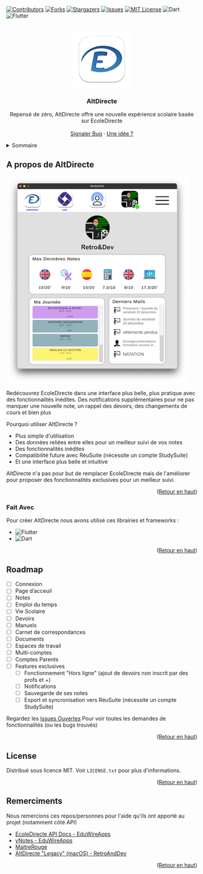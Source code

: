 <!-- Improved compatibility of back to top link: See: https://github.com/othneildrew/Best-README-Template/pull/73 -->
<a name="readme-top"></a>
<!--
*** Thanks for checking out the Best-README-Template. If you have a suggestion
*** that would make this better, please fork the repo and create a pull request
*** or simply open an issue with the tag "enhancement".
*** Don't forget to give the project a star!
*** Thanks again! Now go create something AMAZING! :D
-->



<!-- PROJECT SHIELDS -->
<!--
*** I'm using markdown "reference style" links for readability.
*** Reference links are enclosed in brackets [ ] instead of parentheses ( ).
*** See the bottom of this document for the declaration of the reference variables
*** for contributors-url, forks-url, etc. This is an optional, concise syntax you may use.
*** https://www.markdownguide.org/basic-syntax/#reference-style-links
-->
[![Contributors][contributors-shield]][contributors-url]
[![Forks][forks-shield]][forks-url]
[![Stargazers][stars-shield]][stars-url]
[![Issues][issues-shield]][issues-url]
[![MIT License][license-shield]][license-url]
![Dart](https://img.shields.io/badge/dart-%230175C2.svg?style=for-the-badge&logo=dart&logoColor=white)
![Flutter](https://img.shields.io/badge/Flutter-%2302569B.svg?style=for-the-badge&logo=Flutter&logoColor=white)


<!-- PROJECT LOGO -->
<br />
<div align="center">
  <a href="https://github.com/StudySuite/AltDirecte">
    <img src="images/logo.png" alt="Logo" width="150" height="150">
  </a>

  <h3 align="center">AltDirecte</h3>

  <p align="center">
    Repensé de zéro, AltDirecte offre une nouvelle expérience scolaire basée sur EcoleDirecte
    <br />
    <br />
    <a href="https://github.com/StudySuite/AltDirecte/issues">Signaler Bug</a>
    ·
    <a href="https://github.com/StudySuite/AltDirecte/issues">Une idée ?</a>
  </p>
</div>



<!-- TABLE OF CONTENTS -->
<details>
  <summary>Sommaire</summary>
  <ol>
    <li>
      <a href="#a-propos-de-altdirecte">A propos de AltDirecte</a>
      <ul>
        <li><a href="#fait-avec">Fait avec</a></li>
      </ul>
    </li>
    <li><a href="#roadmap">Roadmap</a></li>
    <li><a href="#license">License</a></li>
    <li><a href="#remerciments">Remerciments</a></li>
  </ol>
</details>



<!-- ABOUT THE PROJECT -->
## A propos de AltDirecte

[![AltDirecte - Page d'acceuil][product-screenshot]](https://studysuite.fr)

Redécouvrez EcoleDirecte dans une interface plus belle, plus pratique avec des fonctionnalités inédites. Des notifications supplémentaires pour ne pas manquer une nouvelle note, un rappel des devoirs, des changements de cours et bien plus

Pourquoi utiliser AltDirecte ?
* Plus simple d'utilisation
* Des données reliées entre elles pour un meilleur suivi de vos notes
* Des fonctionnalités inédites
* Compatibilité future avec RéuSuite (nécessite un compte StudySuite)
* Et une interface plus belle et intuitive

AltDirecte n'a pas pour but de remplacer EcoleDirecte mais de l'améliorer pour proposer des fonctionnalités exclusives pour un meilleur suivi.

<p align="right">(<a href="#readme-top">Retour en haut</a>)</p>



### Fait Avec

Pour créer AltDirecte nous avons utilisé ces librairies et frameworks :

* ![Flutter](https://img.shields.io/badge/Flutter-%2302569B.svg?style=for-the-badge&logo=Flutter&logoColor=white)
* ![Dart](https://img.shields.io/badge/dart-%230175C2.svg?style=for-the-badge&logo=dart&logoColor=white)

<p align="right">(<a href="#readme-top">Retour en haut</a>)</p>


<!-- ROADMAP -->
## Roadmap

- [ ] Connexion
- [ ] Page d’acceuil
- [ ] Notes
- [ ] Emploi du temps
- [ ] Vie Scolaire
- [ ] Devoirs
- [ ] Manuels
- [ ] Carnet de correspondances 
- [ ] Documents
- [ ] Espaces de travail
- [ ] Multi-comptes
- [ ] Comptes Parents
- [ ] Features exclusives
  - [ ] Fonctionnement "Hors ligne" (ajout de devoirs non inscrit par des profs et +)
  - [ ] Notifications
  - [ ] Sauvegarde de ses notes
  - [ ] Export et syncronisation vers RéuSuite (nécessite un compte StudySuite)

Regardez les [Issues Ouvertes](https://github.com/StudySuite/AltDirecte/issues) Pour voir toutes les demandes de fonctionnalités (ou les bugs trouvés)

<p align="right">(<a href="#readme-top">Retour en haut</a>)</p>



<!-- LICENSE -->
## License

Distribué sous licence MIT. Voir `LICENSE.txt` pour plus d'informations.

<p align="right">(<a href="#readme-top">Retour en haut</a>)</p>


<!-- ACKNOWLEDGMENTS -->
## Remerciments

Nous remercions ces repos/personnes pour l'aide qu'ils ont apporté au projet (notamment côté API)

* [EcoleDirecte API Docs - EduWireApps](https://github.com/EduWireApps/ecoledirecte-api-docs)
* [yNotes - EduWireApps](https://github.com/EduWireApps/ynotes)
* [MaitreRouge](https://github.com/MaitreRouge/)
* [AltDirecte "Legacy" (macOS) - RetroAndDev](https://github.com/RetroAndDev/AltDirecte/)

<p align="right">(<a href="#readme-top">Retour en haut</a>)</p>



<!-- MARKDOWN LINKS & IMAGES -->
<!-- https://www.markdownguide.org/basic-syntax/#reference-style-links -->

[contributors-shield]: https://img.shields.io/github/contributors/StudySuite/AltDirecte.svg?style=for-the-badge
[contributors-url]: https://github.com/StudySuite/AltDirecte/graphs/contributors
[forks-shield]: https://img.shields.io/github/forks/StudySuite/AltDirecte.svg?style=for-the-badge
[forks-url]: https://github.com/StudySuite/AltDirecte/network/members
[stars-shield]: https://img.shields.io/github/stars/StudySuite/AltDirecte.svg?style=for-the-badge
[stars-url]: https://github.com/StudySuite/AltDirecte/stargazers
[issues-shield]: https://img.shields.io/github/issues/StudySuite/AltDirecte.svg?style=for-the-badge
[issues-url]: https://github.com/StudySuite/AltDirecte/issues
[license-shield]: https://img.shields.io/github/license/StudySuite/AltDirecte.svg?style=for-the-badge
[license-url]: https://github.com/StudySuite/AltDirecte/blob/master/LICENSE.txt
[product-screenshot]: images/screenshot.png
